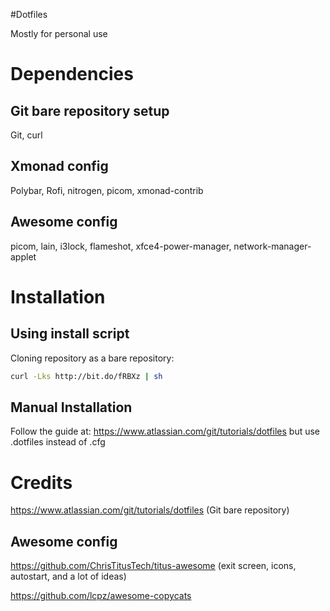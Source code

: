 #Dotfiles

Mostly for personal use

# Dependencies
## Git bare repository setup

Git, curl

## Xmonad config

Polybar, Rofi, nitrogen, picom, xmonad-contrib

## Awesome config

picom, lain, i3lock, flameshot, xfce4-power-manager, network-manager-applet

# Installation
## Using install script

Cloning repository as a bare repository:

```sh
curl -Lks http://bit.do/fRBXz | sh
```

## Manual Installation

Follow the guide at: https://www.atlassian.com/git/tutorials/dotfiles but use .dotfiles instead of .cfg

# Credits
https://www.atlassian.com/git/tutorials/dotfiles (Git bare repository)

## Awesome config
https://github.com/ChrisTitusTech/titus-awesome (exit screen, icons, autostart, and a lot of ideas)

https://github.com/lcpz/awesome-copycats
